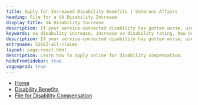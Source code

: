 ```yaml
---
title: Apply for Increased Disability Benefits | Veterans Affairs
heading: File for a VA Disability Increase
display_title: VA Disability Increase
description: If your service-connected disability has gotten worse, use VA Form 21-526EZ to file for a VA disability increase online. Get instructions for how to file your claim, and how to get help with your application.
keywords: va disability increase, increase va disability rating, how do i increase my va disability rating
description: If your service-connected disability has gotten worse, use VA Form 21-526EZ to file for a VA disability increase online. Get instructions for how to file your claim, and how to get help with your application.
entryname: 526EZ-all-claims
layout: page-react.html
description: Learn how to apply online for disability compensation.
hideFromSidebar: true
vagovprod: true
---
```


<nav aria-label="Breadcrumb" aria-live="polite" class="va-nav-breadcrumbs"
id="va-breadcrumbs">
  <ul class="row va-nav-breadcrumbs-list columns" id="va-breadcrumbs-list">
    <li><a href="/">Home</a></li>
    <li><a href="/disability/">Disability Benefits</a></li>
    <li><a aria-current="page" href="/disability/file-disability-claim-form-21-526ez/">File for Disability Compensation</a></li>
  </ul>
</nav>
